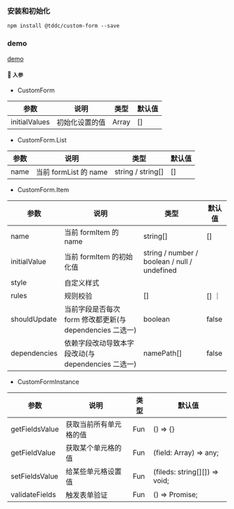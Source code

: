 ### 安装和初始化

```
npm install @tddc/custom-form --save
```

### demo

[demo](https://tdfe.github.io/tddc/components/custom-form)

#### 🚀 `入参`

- CustomForm

| 参数          | 说明           | 类型       | 默认值 |
| ------------- | -------------- | ---------- | ------ |
| initialValues | 初始化设置的值 | Array<any> | []     |

- CustomForm.List

| 参数 | 说明                  | 类型              | 默认值 |
| ---- | --------------------- | ----------------- | ------ |
| name | 当前 formList 的 name | string / string[] | []     |

- CustomForm.Item

| 参数 | 说明 | 类型 | 默认值 |
| --- | --- | --- | --- |
| name | 当前 formItem 的 name | string[] | [] |
| initialValue | 当前 formItem 的初始化值 | string / number / boolean / null / undefined |
| style | 自定义样式 |  |
| rules | 规则校验 | [] | [] ｜ |
| shouldUpdate | 当前字段是否每次 form 修改都更新(与 dependencies 二选一) | boolean | false |
| dependencies | 依赖字段改动导致本字段改动(与 dependencies 二选一) | namePath[] | false |

- CustomFormInstance

| 参数           | 说明                   | 类型 | 默认值                         |
| -------------- | ---------------------- | ---- | ------------------------------ |
| getFieldsValue | 获取当前所有单元格的值 | Fun  | () => {}                       |
| getFieldValue  | 获取某个单元格的值     | Fun  | (field: Array<string>) => any; |
| setFieldsValue | 给某些单元格设置值     | Fun  | (fileds: string[][]) => void;  |
| validateFields | 触发表单验证           | Fun  | () => Promise<any>;            |
